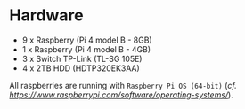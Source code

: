 # Hardware

- 9 x Raspberry (Pi 4 model B - 8GB)
- 1 x Raspberry (Pi 4 model B - 4GB)
- 3 x Switch TP-Link (TL-SG 105E)
- 4 x 2TB HDD (HDTP320EK3AA)

All raspberries are running with `Raspberry Pi OS (64-bit)` (*cf. <https://www.raspberrypi.com/software/operating-systems/>*).
